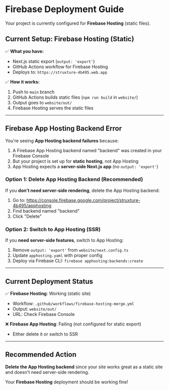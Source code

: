 # Firebase Deployment Guide

Your project is currently configured for **Firebase Hosting** (static files).

## Current Setup: Firebase Hosting (Static)

✅ **What you have:**
- Next.js static export (`output: 'export'`)
- GitHub Actions workflow for Firebase Hosting
- Deploys to: `https://struxture-4b495.web.app`

✅ **How it works:**
1. Push to `main` branch
2. GitHub Actions builds static files (`npm run build` in `website/`)
3. Output goes to `website/out/`
4. Firebase Hosting serves the static files

---

## Firebase App Hosting Backend Error

You're seeing **App Hosting backend failures** because:

1. A Firebase App Hosting backend named "backend" was created in your Firebase Console
2. But your project is set up for **static hosting**, not App Hosting
3. App Hosting expects a **server-side Next.js app** (no `output: 'export'`)

### Option 1: Delete App Hosting Backend (Recommended)

If you **don't need server-side rendering**, delete the App Hosting backend:

1. Go to: https://console.firebase.google.com/project/struxture-4b495/apphosting
2. Find backend named "backend"
3. Click "Delete"

### Option 2: Switch to App Hosting (SSR)

If you **need server-side features**, switch to App Hosting:

1. Remove `output: 'export'` from `website/next.config.ts`
2. Update `apphosting.yaml` with proper config
3. Deploy via Firebase CLI: `firebase apphosting:backends:create`

---

## Current Deployment Status

✅ **Firebase Hosting**: Working (static site)
- Workflow: `.github/workflows/firebase-hosting-merge.yml`
- Output: `website/out/`
- URL: Check Firebase Console

❌ **Firebase App Hosting**: Failing (not configured for static export)
- Either delete it or switch to SSR

---

## Recommended Action

**Delete the App Hosting backend** since your site works great as a static site and doesn't need server-side rendering.

Your **Firebase Hosting** deployment should be working fine!

